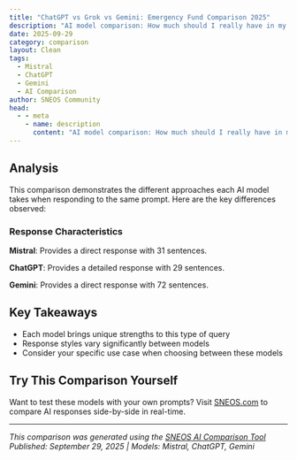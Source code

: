 ```yaml
---
title: "ChatGPT vs Grok vs Gemini: Emergency Fund Comparison 2025"
description: "AI model comparison: How much should I really have in my emergency fund? Challenge conventional wisdom..."
date: 2025-09-29
category: comparison
layout: Clean
tags:
  - Mistral
  - ChatGPT
  - Gemini
  - AI Comparison
author: SNEOS Community
head:
  - - meta
    - name: description
      content: "AI model comparison: How much should I really have in my emergency fund? Challenge conventional wisdom..."
---
```


<ChatComparison
  title="ChatGPT vs Grok vs Gemini: Emergency Fund Comparison 2025"
  prompt="How much should I really have in my emergency fund? Challenge conventional wisdom"
  :responses='{
    "Mistral": "Conventional wisdom often suggests having 3 to 6 months\u0027 worth of living expenses in an emergency fund. However, this one-size-fits-all approach may not be suitable for everyone. Here are some factors to consider when determining how much you should really have in your emergency fund:\n\n1. **Job Stability**: If you\u0027re in a highly specialized field or have a stable job, you might be able to get by with a smaller emergency fund, perhaps 3 months\u0027 worth of expenses. On the other hand, if your job is less stable or you\u0027re self-employed, consider saving more, possibly 6 to 12 months\u0027 worth.\n\n2. **Health**: If you have ongoing health issues or a chronic condition, you might want to save more for potential medical emergencies.\n\n3. **Dependents**: If you have dependents, like children or elderly parents, you may need a larger emergency fund to cover their expenses as well.\n\n4. **Debt**: If you have high levels of debt, you might want to save more. During tough times, you\u0027ll still need to make payments on your debts.\n\n5. **Insurance Coverage**: If you\u0027re well-insured (health, disability, auto, home, etc.), you might be able to get by with a smaller emergency fund. However, if you have high deductibles or lack certain types of insurance, consider saving more.\n\n6. **Lifestyle**: If you have a more lavish lifestyle, you might need a larger emergency fund to maintain your standard of living during tough times.\n\n7. **Access to Other Funds**: If you have other liquid assets that you can tap into during an emergency (like a Roth IRA or a taxable investment account), you might be able to get by with a smaller emergency fund.\n\nInstead of a fixed number of months, consider your personal situation and calculate based on that. For example, you might find that having 9 months\u0027 worth of expenses makes you feel more secure given your unique circumstances.\n\nHere\u0027s a simple way to calculate it:\n\n- Add up all your monthly expenses (housing, food, utilities, debt payments, etc.).\n- Multiply that by the number of months you want to cover (based on the factors above).\n- Set that amount as your emergency fund goal.\n\nRemember, it\u0027s okay to start small. Even $500 can make a big difference when an unexpected expense pops up. The important thing is to start saving and keep adding to your fund over time.\n\nLastly, review your emergency fund regularly. Life changes, and so should the size of your emergency fund.",
    "ChatGPT": "The conventional wisdom recommends having 3 to 6 months\u2019 worth of living expenses in an emergency fund. While that\u2019s a solid baseline, the \u201Cright\u201D amount can vary significantly based on your personal circumstances, risk tolerance, and financial goals. Let\u2019s challenge that conventional number and explore a more nuanced approach:\n\n### Factors to Consider Beyond the 3-6 Month Rule\n\n1. **Job Stability \u0026 Income Source**\n   - **Stable Job/Profession:** If you have a steady job in a recession-resistant industry, you might lean toward the lower end (even slightly less than 3 months if you have additional safety nets).\n   - **Freelancer/Entrepreneur:** If income is irregular or you rely on commissions, consider 9-12 months or more.\n   - **Dual Income Household:** With two incomes, you might maintain a smaller fund because the risk of simultaneous loss is lower\u2014but don\u2019t neglect the possibility both partners could face disruption.\n\n2. **Fixed vs. Variable Expenses**\n   - Calculate essential fixed costs only (housing, utilities, groceries, insurance) rather than total monthly expenses to avoid overestimating.\n   - For variable costs, consider how much you realistically would cut back during an emergency.\n\n3. **Access to Other Resources**\n   - Other liquid assets or credit lines (like a home equity line of credit) can act as a backup, potentially reducing how much cash you need on hand.\n   - Family support or governmental assistance programs are additional buffers.\n\n4. **Risk Tolerance and Peace of Mind**\n   - Some people sleep better knowing they have a year or more saved.\n   - Others prefer to invest as much as possible rather than hold cash, accepting higher risk.\n   \n5. **Economic Environment \u0026 Market Conditions**\n   - In uncertain or inflationary periods, holding a larger emergency fund might make sense.\n   - Conversely, when interest rates on savings accounts rise, keeping more cash can be more attractive.\n\n### Alternative Approaches to Sizing Emergency Funds\n\n- **Tiered Emergency Fund:** Have a small, ultra-liquid fund for immediate expenses (1 month) plus a separate \u201Creserve\u201D fund invested conservatively for longer-term emergencies.\n- **Expense Buffer \u002B Specific Risk Coverage:** Add extra savings if you have known upcoming risks (e.g., medical procedures, childcare changes).\n- **Replace Job Duration:** Instead of focusing on months of expenses, consider how long it might take to find new employment or build income through side hustles.\n\n### In Summary\n\n- The **3-6 months rule is a useful default**, but not one-size-fits-all.\n- If you have irregular income, high risk factors, or low risk tolerance, you might need **9-12 months or more**.\n- If you have multiple income streams, stable employment, and other financial cushions, a smaller fund might suffice.\n- Consider a **more tailored emergency fund** based on your financial situation, not just a rigid timeline.\n\nWould you like help calculating a personalized emergency fund based on your specific income, expenses, and situation?",
    "Gemini": "Okay, let\u0027s challenge the conventional wisdom around emergency funds. The standard advice of 3-6 months\u0027 worth of essential expenses is a good starting point, but it\u0027s often overly simplistic.  Let\u0027s break down why, and explore how to personalize your approach:\n\n**Why the Conventional Wisdom Might Not Work for You:**\n\n*   **\u0022Essential Expenses\u0022 is Vague:**  What\u0027s \u0022essential\u0022 can be highly subjective. Are we talking bare minimum to survive, or a comfortable baseline that includes some semblance of normalcy?  Do you cut everything to the bone in an emergency, or maintain a certain level of wellbeing to help you bounce back more quickly?\n*   **Ignores Income Stability:**  A freelancer with fluctuating income has vastly different needs than a tenured professor.\n*   **Doesn\u0027t Consider Existing Safety Nets:**  Do you have a generous family who can help?  Line of credit?  Other investments you can quickly access (even at a small loss)?  Disability insurance? These all influence your required emergency fund size.\n*   **Neglects Healthcare Coverage:**  Someone with robust, low-deductible health insurance faces less financial risk from a medical emergency than someone with a high-deductible plan.\n*   **Oversimplifies Risk Tolerance:** Some people sleep better at night with a larger buffer, even if it means less investment potential.  Others are comfortable with a leaner fund and more aggressive investing.\n*   **Doesn\u0027t account for potential emergencies:** Some people are less prone to emergencies and need to worry less about them.\n\n**A More Personalized Approach:  The \u0022Risk-Based Emergency Fund\u0022**\n\nInstead of focusing solely on expense coverage, let\u0027s think about the *probability and potential financial impact* of different emergencies:\n\n1.  **Identify Your Risks:** Brainstorm a list of potential emergencies *specific to your life.*  Here are some categories and examples:\n    *   **Job Loss:**\n        *   Job type (high demand vs. struggling industry)\n        *   Savings rate (low vs. high)\n        *   Location (good job market vs. limited opportunities)\n        *   Networking connections (strong vs. weak)\n    *   **Medical:**\n        *   Chronic conditions\n        *   Family history of illness\n        *   Insurance coverage (deductible, co-pays, out-of-pocket maximum)\n        *   Lifestyle (risky activities?)\n    *   **Home/Auto:**\n        *   Age and condition of your home\n        *   Age and condition of your car(s)\n        *   Homeowner\u0027s/Auto Insurance coverage (deductibles)\n        *   Location (prone to natural disasters?)\n    *   **Other:**\n        *   Legal issues (potential lawsuits?)\n        *   Family emergencies (elderly parents needing care)\n        *   Unexpected travel\n        *   Major appliance failure\n\n2.  **Estimate the \u0022Cost\u0022 of Each Risk:** For each risk, estimate the *worst-case scenario* financial impact.  For example:\n    *   **Job Loss:**  Estimate how long it might take to find a new job in your field, and the income gap during that time.  Factor in healthcare costs if you lose employer-sponsored insurance.\n    *   **Medical Emergency:**  What\u0027s the worst-case out-of-pocket cost, even with insurance?\n    *   **Car Repair:** How much would major repairs cost or replacement?\n\n3.  **Consider the Probability:**  Assign a *subjective* probability (high, medium, low) to each risk.  Be realistic, but don\u0027t be overly pessimistic.\n\n4.  **Prioritize and Calculate Your Target Range:**\n    *   **High-Probability, High-Impact Risks:** These are your top priority.  Your emergency fund *must* cover these.  Aim to have 100% of the estimated cost covered in your emergency fund.\n    *   **Medium-Probability, Medium-Impact Risks:**  Aim to cover 50-75% of the estimated cost.\n    *   **Low-Probability, Low-Impact Risks:**  These can be covered by other means (credit cards, family, etc.), or by a smaller allocation within your emergency fund (25% or less).\n    *   **Low-Probability, High-Impact Risks:** Consider insurance or other risk-transfer mechanisms first. Then, decide if you want to cover 25% or less.\n\n5.  **Factor in Your Safety Nets:**  Subtract any existing resources you can readily access:\n    *   **Available Credit:**  How much credit card limit do you have *available* (not used)?  Be conservative.\n    *   **Investment Accounts:**  How much can you access *quickly* (even at a small loss) from taxable investment accounts?  Don\u0027t include retirement accounts unless absolutely necessary.\n    *   **Family/Friends Support:**  How much could you reasonably expect to borrow if needed?\n    *   **Other Insurance:** How much coverage do you have with home, life, and auto insurance?\n\n6.  **Adjust for Risk Tolerance:**  If you\u0027re risk-averse, err on the side of a larger emergency fund.  If you\u0027re comfortable with more risk, you can lean towards the lower end of your target range.\n\n**Examples:**\n\n*   **Stable Employee, Good Health Insurance, Homeowner:**  Might need less than 3 months\u0027 worth of expenses.  Focus on job loss and home repairs, but leverage insurance and credit lines.\n*   **Freelancer, High-Deductible Health Plan, Renter:**  Needs a larger fund to cover income volatility and potential medical bills.\n*   **Young Adult Living at Home:**  May only need a small fund for unexpected travel or car repairs.\n\n**Where to Keep Your Emergency Fund:**\n\n*   **High-Yield Savings Account (HYSA):**  The best option for most people.  Easy access, FDIC-insured, and earns a decent (though not amazing) interest rate.\n*   **Money Market Account (MMA):**  Similar to HYSA, often offered by brokerage firms.\n*   **Short-Term Certificate of Deposit (CD):**  May offer slightly higher interest rates, but your money is locked up for a specific period.  Not ideal for true emergencies.\n*   **Cash:** Generally not recommended. It is exposed to damage, theft, and more.\n\n**Key Takeaways:**\n\n*   **Personalize, Personalize, Personalize:** The standard 3-6 months rule is just a starting point.\n*   **Focus on Risk:**  Identify *your* specific risks and their potential financial impact.\n*   **Account for Safety Nets:**  Don\u0027t ignore existing resources you can access.\n*   **Be Honest with Yourself:**  Assess your risk tolerance realistically.\n*   **Re-Evaluate Regularly:**  Your emergency fund needs may change as your life circumstances evolve.\n*   **Start Small, Build Gradually:**  Don\u0027t feel pressured to create a massive fund overnight.  Focus on making steady progress.\n\nBy taking a more thoughtful, risk-based approach, you can create an emergency fund that truly meets your needs and provides genuine peace of mind, without sacrificing investment opportunities unnecessarily. Remember that this is all advice and is not a substitute for talking to a financial professional who can understand your financial situation more in depth.\n"
  }'
  published-date="14:30"
/>

## Analysis

This comparison demonstrates the different approaches each AI model takes when responding to the same prompt. Here are the key differences observed:

### Response Characteristics

**Mistral**: Provides a direct response with 31 sentences. 

**ChatGPT**: Provides a detailed response with 29 sentences. 

**Gemini**: Provides a direct response with 72 sentences. 

## Key Takeaways

- Each model brings unique strengths to this type of query
- Response styles vary significantly between models
- Consider your specific use case when choosing between these models

## Try This Comparison Yourself

Want to test these models with your own prompts? Visit [SNEOS.com](https://sneos.com) to compare AI responses side-by-side in real-time.

---

*This comparison was generated using the [SNEOS AI Comparison Tool](https://sneos.com)*
*Published: September 29, 2025 | Models: Mistral, ChatGPT, Gemini*
